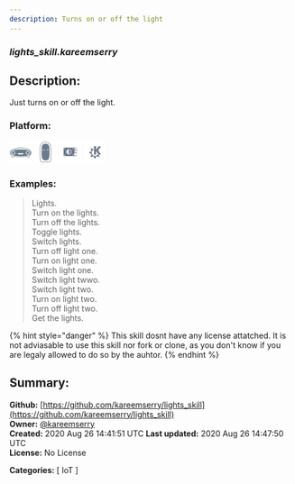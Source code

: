 ```yaml
---
description: Turns on or off the light
---
```


### _lights_skill.kareemserry_  
## Description:  
Just turns on or off the light.  
  
  
### Platform:  
 ![Mark I](../.gitbook/assets/mark-1-icon.png)  ![Mark II](../.gitbook/assets/mark-2-icon.png)  ![Picroft](../.gitbook/assets/picroft-icon.png)  ![plasmoid](../.gitbook/assets/kde.png)   
### Examples:  
> Lights.  
> Turn on the lights.  
> Turn off the lights.  
> Toggle lights.  
> Switch lights.  
> Turn off light one.  
> Turn on light one.  
> Switch light one.  
> Switch light twwo.  
> Switch light two.  
> Turn on light two.  
> Turn off light two.  
> Get the lights.  
  
{% hint style="danger" %}
This skill dosnt have any license attatched. It is not adviasable to use this skill nor fork or clone, as you don't know if you are legaly allowed to do so by the auhtor.
{% endhint %}
  
## Summary:  
**Github:** [https://github.com/kareemserry/lights_skill](https://github.com/kareemserry/lights_skill)  
**Owner:** [@kareemserry](https://github.com/kareemserry)  
**Created:** 2020 Aug 26 14:41:51 UTC  **Last updated:** 2020 Aug 26 14:47:50 UTC  
**License:** No License  
  
**Categories:** [ IoT ]   
